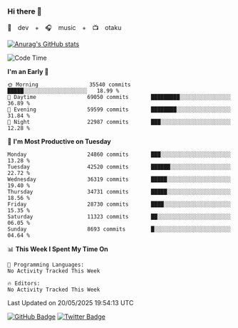 ### Hi there 👋

🚀　dev　+　🎧　music　+　📺　otaku


[![Anurag's GitHub stats](https://github-readme-stats.vercel.app/api?username=koheitasaka&count_private=true&show_icons=true&theme=monokai)](https://github.com/koheitasaka/github-readme-stats)

<!--START_SECTION:waka-->
![Code Time](http://img.shields.io/badge/Code%20Time-1%2C161%20hrs%2023%20mins-blue)

**I'm an Early 🐤** 

```text
🌞 Morning                35540 commits       █████░░░░░░░░░░░░░░░░░░░░   18.99 % 
🌆 Daytime                69050 commits       █████████░░░░░░░░░░░░░░░░   36.89 % 
🌃 Evening                59599 commits       ████████░░░░░░░░░░░░░░░░░   31.84 % 
🌙 Night                  22987 commits       ███░░░░░░░░░░░░░░░░░░░░░░   12.28 % 
```
📅 **I'm Most Productive on Tuesday** 

```text
Monday                   24860 commits       ███░░░░░░░░░░░░░░░░░░░░░░   13.28 % 
Tuesday                  42520 commits       ██████░░░░░░░░░░░░░░░░░░░   22.72 % 
Wednesday                36319 commits       █████░░░░░░░░░░░░░░░░░░░░   19.40 % 
Thursday                 34731 commits       █████░░░░░░░░░░░░░░░░░░░░   18.56 % 
Friday                   28730 commits       ████░░░░░░░░░░░░░░░░░░░░░   15.35 % 
Saturday                 11323 commits       ██░░░░░░░░░░░░░░░░░░░░░░░   06.05 % 
Sunday                   8693 commits        █░░░░░░░░░░░░░░░░░░░░░░░░   04.64 % 
```


📊 **This Week I Spent My Time On** 

```text
💬 Programming Languages: 
No Activity Tracked This Week

🔥 Editors: 
No Activity Tracked This Week
```


 Last Updated on 20/05/2025 19:54:13 UTC
<!--END_SECTION:waka-->

[![GitHub Badge](https://img.shields.io/badge/GitHub-100000?style=for-the-badge&logo=github&logoColor=white)](https://github.com/koheitasaka)
[![Twitter Badge](https://img.shields.io/badge/Twitter-1DA1F2?style=for-the-badge&logo=twitter&logoColor=white)](https://twitter.com/sleep_asleep_)
